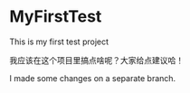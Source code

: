 # MyFirstTest
This is my first test project

我应该在这个项目里搞点啥呢？大家给点建议哈！

I made some changes on a separate branch.
